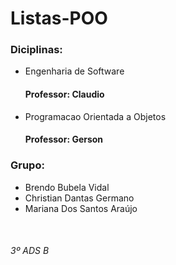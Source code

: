 <h1>Listas-POO</h1>
<h3>Diciplinas:</h3>
<ul>
   <li>Engenharia de Software</li>
   <h4>Professor: Claudio</h4>
   <li>Programacao Orientada a Objetos</li>
   <h4>Professor: Gerson</h4>
</ul>
<h3>Grupo:</h3>
<ul>
   <li>Brendo Bubela Vidal</li>
   <li>Christian Dantas Germano</li>
   <li>Mariana Dos Santos Araújo</li>
</ul>
<br>
<h6>3º ADS B</h6>
